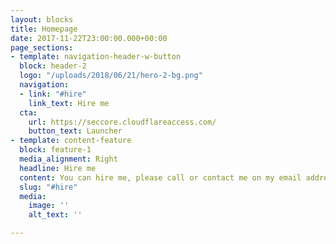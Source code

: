 ```yaml
---
layout: blocks
title: Homepage
date: 2017-11-22T23:00:00.000+00:00
page_sections:
- template: navigation-header-w-button
  block: header-2
  logo: "/uploads/2018/06/21/hero-2-bg.png"
  navigation:
  - link: "#hire"
    link_text: Hire me
  cta:
    url: https://seccore.cloudflareaccess.com/
    button_text: Launcher
- template: content-feature
  block: feature-1
  media_alignment: Right
  headline: Hire me
  content: You can hire me, please call or contact me on my email address.
  slug: "#hire"
  media:
    image: ''
    alt_text: ''

---
```

